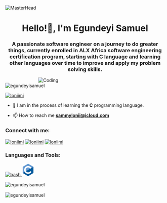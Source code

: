 ![MasterHead](https://dotnet.microsoft.com/static/images/illustrations/swimlane-devops-conductor.svg?v=P1El7hmXewLVXtjy5x1HKUlYKXUUZmtTJGqDKdJ91tk)
<h1 align="center">Hello!👋, I'm Egundeyi Samuel</h1>
<h3 align="center">A passionate software engineer on a journey to do greater things, currently enrolled in ALX Africa software engineering certification program, starting with C language and learning other languages over time to improve and apply my problem solving skills.</h3>
<img
align="right"alt="Coding"width="400"src="https://i.pinimg.com/originals/84/88/9a/84889ad9e996c2c74ffdf33e73378c66.gif">



<p align="left"> <img src="https://komarev.com/ghpvc/?username=egundeyisamuel&label=Profile%20views&color=0e75b6&style=flat" alt="egundeyisamuel" /> </p>

<p align="left"> <a href="https://twitter.com/loniimi" target="blank"><img src="https://img.shields.io/twitter/follow/loniimi?logo=twitter&style=for-the-badge" alt="loniimi" /></a> </p>

- 🌱 I am in the process of learning the **C** programming language.

- 📫 How to reach me **sammylonii@icloud.com**

<h3 align="left">Connect with me:</h3>
<p align="left">
<a href="https://twitter.com/loniimi" target="blank"><img align="center" src="https://raw.githubusercontent.com/rahuldkjain/github-profile-readme-generator/master/src/images/icons/Social/twitter.svg" alt="loniimi" height="30" width="40" /></a>
<a href="https://instagram.com/loniimi" target="blank"><img align="center" src="https://raw.githubusercontent.com/rahuldkjain/github-profile-readme-generator/master/src/images/icons/Social/instagram.svg" alt="loniimi" height="30" width="40" /></a>
<a href="https://discord.gg/loniimi" target="blank"><img align="center" src="https://raw.githubusercontent.com/rahuldkjain/github-profile-readme-generator/master/src/images/icons/Social/discord.svg" alt="loniimi" height="30" width="40" /></a>
</p>

<h3 align="left">Languages and Tools:</h3>
<p align="left"> <a href="https://www.gnu.org/software/bash/" target="_blank" rel="noreferrer"> <img src="https://www.vectorlogo.zone/logos/gnu_bash/gnu_bash-icon.svg" alt="bash" width="40" height="40"/> </a> <a href="https://www.cprogramming.com/" target="_blank" rel="noreferrer"> <img src="https://raw.githubusercontent.com/devicons/devicon/master/icons/c/c-original.svg" alt="c" width="40" height="40"/> </a> </p>

<p><img align="center" src="https://github-readme-stats.vercel.app/api/top-langs?username=egundeyisamuel&show_icons=true&locale=en&layout=compact" alt="egundeyisamuel" /></p>

<p><img align="center" src="https://github-readme-streak-stats.herokuapp.com/?user=egundeyisamuel&" alt="egundeyisamuel" /></p>
